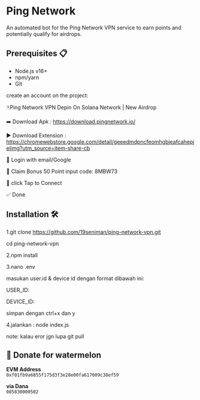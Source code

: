 # Ping Network 

An automated bot for the Ping Network VPN service to earn points and potentially qualify for airdrops.

## Prerequisites 📋

- Node.js v16+
- npm/yarn
- Git

create an account on the project:

🃏Ping Network VPN Depin On Solana Network | New Airdrop 

➡️ Download Apk : https://download.pingnetwork.io/

▶️ Download Extension : https://chromewebstore.google.com/detail/geeedmdpncfeomhgbjeafcahepjelimg?utm_source=item-share-cb

🔲 Login with email/Google

🔲 Claim Bonus 50 Point input code: 8MBW73

🔲 click  Tap to Connect

✅ Done

## Installation 🛠️

1.git clone https://github.com/19seniman/ping-network-vpn.git

cd ping-network-vpn

2.npm install


3.nano .env

masukan user.id & device id dengan format dibawah ini:

USER_ID:

DEVICE_ID:

simpan dengan ctrl+x dan y

4.jalankan :
node index.js

note: kalau eror jgn lupa git pull

##  🍉 Donate for  watermelon

**EVM Address**  
`0xf01fb9a6855f175d3f3e28e00fa617009c38ef59`

**via Dana**  
`085830000502`
